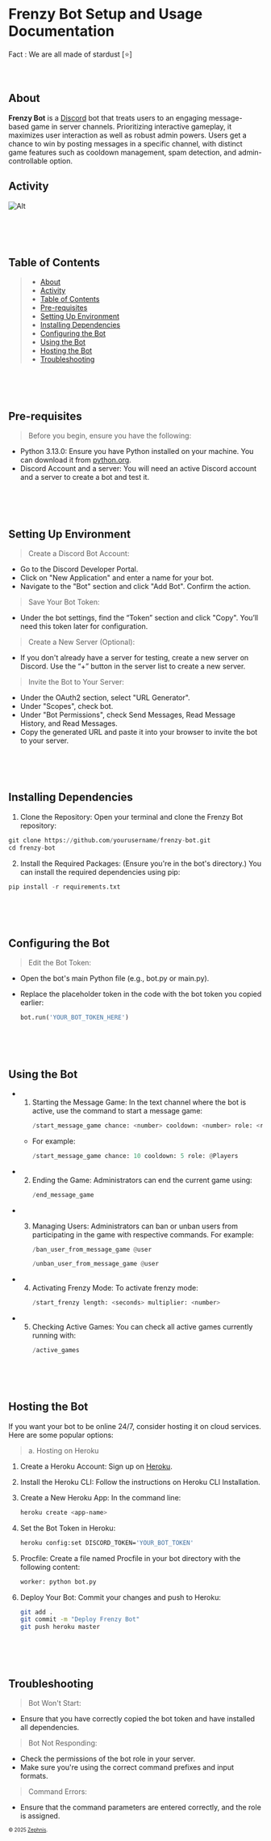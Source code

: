 # Frenzy Bot Setup and Usage Documentation

Fact : We are all made of stardust [⭐️]


‎ 

## About

**Frenzy Bot** is a [Discord](https://discord.com) bot that treats users to an engaging message-based game in server channels. Prioritizing interactive gameplay, it maximizes user interaction as well as robust admin powers. Users get a chance to win by posting messages in a specific channel, with distinct game features such as cooldown management, spam detection, and admin-controllable option.


## Activity

![Alt](https://repobeats.axiom.co/api/embed/33743cac8e78050c0ee44db1cd79ed13be1cdc09.svg "Repobeats analytics image")

‎ 
‎ 
‎ 
‎ 

‎ 
‎ 

## __Table of Contents__


 >  - [About](#about)
 >   - [Activity](#activity)
 > - [Table of Contents](#table-of-contents)
 > - [Pre-requisites](#pre-requisites)
 > - [Setting Up Environment](#setting-up-environment)
 > - [Installing Dependencies](#installing-dependencies)
 > - [Configuring the Bot](#configuring-the-bot)
 > - [Using the Bot](#using-the-bot)
 > - [Hosting the Bot](#hosting-the-bot)
 > - [Troubleshooting](#troubleshooting)

‎ 
‎ 
‎ 
‎ 

‎ 
‎ 

## Pre-requisites

> Before you begin, ensure you have the following:

- Python 3.13.0: Ensure you have Python installed on your machine. You can download it from [python.org](https://www.python.org/downloads/).
- Discord Account and a server: You will need an active Discord account and a server to create a bot and test it.

‎ 
‎ 
‎ 
‎ 

‎ 
‎ 

## Setting Up Environment

> Create a Discord Bot Account:
- Go to the Discord Developer Portal.
- Click on "New Application" and enter a name for your bot.
- Navigate to the "Bot" section and click "Add Bot". Confirm the action.


> Save Your Bot Token:
- Under the bot settings, find the “Token” section and click "Copy". You’ll need this token later for configuration.

> Create a New Server (Optional):
- If you don't already have a server for testing, create a new server on Discord. Use the “+” button in the server list to create a new server.

> Invite the Bot to Your Server:

- Under the OAuth2 section, select "URL Generator".
- Under "Scopes", check bot.
- Under "Bot Permissions", check Send Messages, Read Message History, and Read Messages.
- Copy the generated URL and paste it into your browser to invite the bot to your server.

‎ 
‎ 
‎ 
‎ 

‎ 
‎ 

## Installing Dependencies

1. Clone the Repository: Open your terminal and clone the Frenzy Bot repository:
 
 ```python
git clone https://github.com/yourusername/frenzy-bot.git
cd frenzy-bot
```

2. Install the Required Packages: (Ensure you're in the bot's directory.) You can install the required dependencies using pip:

  ```python
pip install -r requirements.txt
```

‎ 
‎ 
‎ 
‎ 

‎ 
‎ 

## Configuring the Bot

> Edit the Bot Token:

- Open the bot's main Python file (e.g., bot.py or main.py).
- Replace the placeholder token in the code with the bot token you copied earlier:

  ```python
  bot.run('YOUR_BOT_TOKEN_HERE')
  ```

‎ 
‎ 
‎ 
‎ 

‎ 
‎ 

##  Using the Bot

- 1. Starting the Message Game: In the text channel where the bot is active, use the command to start a message game:
     ```python
     /start_message_game chance: <number> cooldown: <number> role: <role mention>
     ```
    
  - For example:
    ```python
    /start_message_game chance: 10 cooldown: 5 role: @Players
    ```
    
- 2. Ending the Game: Administrators can end the current game using:
     ```python
     /end_message_game
     ```

- 3. Managing Users: Administrators can ban or unban users from participating in the game with respective commands. For example:
     ```python
     /ban_user_from_message_game @user
     ```
     
     ```python
     /unban_user_from_message_game @user
     ```

- 4. Activating Frenzy Mode: To activate frenzy mode:
     ```python
     /start_frenzy length: <seconds> multiplier: <number>
     ```

- 5. Checking Active Games: You can check all active games currently running with:
     ```python
     /active_games
     ```        

‎ 
‎ 
‎ 
‎ 

‎ 
‎ 

## Hosting the Bot

If you want your bot to be online 24/7, consider hosting it on cloud services. Here are some popular options:

> a. Hosting on Heroku

1. Create a Heroku Account: Sign up on [Heroku](https://www.heroku.com).

2. Install the Heroku CLI: Follow the instructions on Heroku CLI Installation.

3. Create a New Heroku App: In the command line:
   ```bash
   heroku create <app-name>
   ```
4. Set the Bot Token in Heroku:
   ```bash
   heroku config:set DISCORD_TOKEN='YOUR_BOT_TOKEN'
   ```
5. Procfile: Create a file named Procfile in your bot directory with the following content:
   ```bash
   worker: python bot.py
   ```
6. Deploy Your Bot: Commit your changes and push to Heroku:

   ```bash
   git add .
   git commit -m "Deploy Frenzy Bot"
   git push heroku master
   ```

‎ 
‎ 
‎ 
‎ 

‎ 
‎ 

## Troubleshooting

> Bot Won't Start:

- Ensure that you have correctly copied the bot token and have installed all dependencies.
  
> Bot Not Responding:

- Check the permissions of the bot role in your server.
- Make sure you're using the correct command prefixes and input formats.

> Command Errors:

- Ensure that the command parameters are entered correctly, and the role is assigned.


   

<sub><sup>&copy; 2025 [Zephnis](https://github.com/Zephnis)</a>.</sup></sub>
